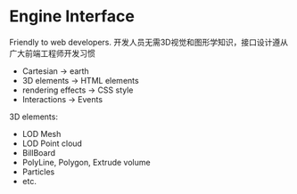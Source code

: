# Engine Interface

Friendly to web developers. 开发人员无需3D视觉和图形学知识，接口设计遵从广大前端工程师开发习惯

* Cartesian -&gt; earth
* 3D elements  -&gt; HTML elements
* rendering effects -&gt; CSS style
* Interactions -&gt; Events

3D elements:

* LOD Mesh
* LOD Point cloud
* BillBoard
* PolyLine, Polygon, Extrude volume
* Particles
* etc.

